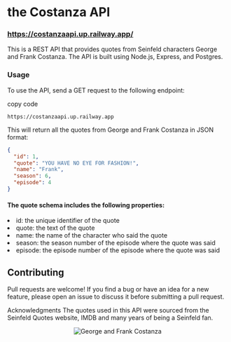 # the Costanza API



### https://costanzaapi.up.railway.app/

This is a REST API that provides quotes from Seinfeld characters George and Frank Costanza. The API is built using Node.js, Express, and Postgres.

### Usage
To use the API, send a GET request to the following endpoint:

copy code
```
https://costanzaapi.up.railway.app
```
This will return all the quotes from George and Frank Costanza in JSON format:

```json
{
  "id": 1,
  "quote": "YOU HAVE NO EYE FOR FASHION!",
  "name": "Frank",
  "season": 6,
  "episode": 4
}
```

#### The quote schema includes the following properties:

<li>id: the unique identifier of the quote</li>
<li>quote: the text of the quote</li>
<li>name: the name of the character who said the quote</li>
<li>season: the season number of the episode where the quote was said</li>
<li>episode: the episode number of the episode where the quote was said</li>

## Contributing
Pull requests are welcome! If you find a bug or have an idea for a new feature, please open an issue to discuss it before submitting a pull request.

Acknowledgments
The quotes used in this API were sourced from the Seinfeld Quotes website, IMDB and many years of being a Seinfeld fan.


<p align="center">
  <img src="https://media.giphy.com/media/z5I5lQscZE8Za/giphy.gif" alt="George and Frank Costanza">
</p>
